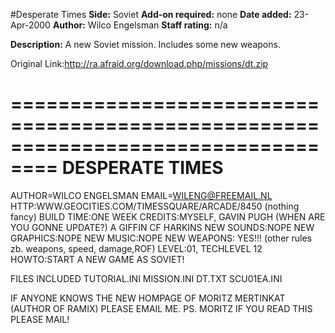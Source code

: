 #Desperate Times
**Side:** Soviet
**Add-on required:** none
**Date added:** 23-Apr-2000
**Author:** Wilco Engelsman
**Staff rating:** n/a

**Description:** A new Soviet mission. Includes some new weapons.

Original Link:http://ra.afraid.org/download.php/missions/dt.zip

==================================================================================
                                DESPERATE TIMES
==============================================================================
AUTHOR=WILCO ENGELSMAN
EMAIL=WILENG@FREEMAIL.NL
HTTP:WWW.GEOCITIES.COM/TIMESSQUARE/ARCADE/8450 (nothing fancy)
BUILD TIME:ONE WEEK
CREDITS:MYSELF, GAVIN PUGH (WHEN ARE YOU GONNE UPDATE?) A GIFFIN CF HARKINS
NEW SOUNDS:NOPE
NEW GRAPHICS:NOPE
NEW MUSIC:NOPE
NEW WEAPONS: YES!!! (other rules zb. weapons, speed, damage,ROF)
LEVEL:01, TECHLEVEL 12
HOWTO:START A NEW GAME AS SOVIET!

FILES INCLUDED
TUTORIAL.INI
MISSION.INI
DT.TXT
SCU01EA.INI 

IF ANYONE KNOWS THE NEW HOMPAGE OF MORITZ MERTINKAT (AUTHOR OF RAMIX)
PLEASE EMAIL ME. 
PS. MORITZ IF YOU READ THIS PLEASE MAIL!